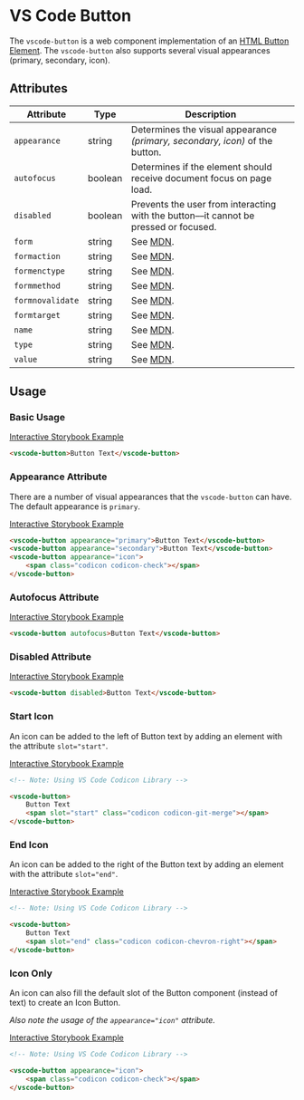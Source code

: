 # VS Code Button

The `vscode-button` is a web component implementation of an [HTML Button Element](https://developer.mozilla.org/en-US/docs/Web/HTML/Element/button). The `vscode-button` also supports several visual appearances (primary, secondary, icon).

## Attributes

| Attribute        | Type    | Description                                                                             |
| ---------------- | ------- | --------------------------------------------------------------------------------------- |
| `appearance`     | string  | Determines the visual appearance _(primary, secondary, icon)_ of the button.            |
| `autofocus`      | boolean | Determines if the element should receive document focus on page load.                   |
| `disabled`       | boolean | Prevents the user from interacting with the button––it cannot be pressed or focused.    |
| `form`           | string  | See [MDN](https://developer.mozilla.org/en-US/docs/Web/HTML/Element/button#attributes). |
| `formaction`     | string  | See [MDN](https://developer.mozilla.org/en-US/docs/Web/HTML/Element/button#attributes). |
| `formenctype`    | string  | See [MDN](https://developer.mozilla.org/en-US/docs/Web/HTML/Element/button#attributes). |
| `formmethod`     | string  | See [MDN](https://developer.mozilla.org/en-US/docs/Web/HTML/Element/button#attributes). |
| `formnovalidate` | string  | See [MDN](https://developer.mozilla.org/en-US/docs/Web/HTML/Element/button#attributes). |
| `formtarget`     | string  | See [MDN](https://developer.mozilla.org/en-US/docs/Web/HTML/Element/button#attributes). |
| `name`           | string  | See [MDN](https://developer.mozilla.org/en-US/docs/Web/HTML/Element/button#attributes). |
| `type`           | string  | See [MDN](https://developer.mozilla.org/en-US/docs/Web/HTML/Element/button#attributes). |
| `value`          | string  | See [MDN](https://developer.mozilla.org/en-US/docs/Web/HTML/Element/button#attributes). |

## Usage

### Basic Usage

[Interactive Storybook Example](https://microsoft.github.io/vscode-webview-toolkit/?path=/story/library-button--default)

```html
<vscode-button>Button Text</vscode-button>
```

### Appearance Attribute

There are a number of visual appearances that the `vscode-button` can have. The default appearance is `primary`.

[Interactive Storybook Example](https://microsoft.github.io/vscode-webview-toolkit/?path=/story/library-button--default)

```html
<vscode-button appearance="primary">Button Text</vscode-button>
<vscode-button appearance="secondary">Button Text</vscode-button>
<vscode-button appearance="icon">
	<span class="codicon codicon-check"></span>
</vscode-button>
```

### Autofocus Attribute

[Interactive Storybook Example](https://microsoft.github.io/vscode-webview-toolkit/?path=/story/library-button--with-autofocus)

```html
<vscode-button autofocus>Button Text</vscode-button>
```

### Disabled Attribute

[Interactive Storybook Example](https://microsoft.github.io/vscode-webview-toolkit/?path=/story/library-button--with-disabled)

```html
<vscode-button disabled>Button Text</vscode-button>
```

### Start Icon

An icon can be added to the left of Button text by adding an element with the attribute `slot="start"`.

[Interactive Storybook Example](https://microsoft.github.io/vscode-webview-toolkit/?path=/story/library-button--with-start-icon)

```html
<!-- Note: Using VS Code Codicon Library -->

<vscode-button>
	Button Text
	<span slot="start" class="codicon codicon-git-merge"></span>
</vscode-button>
```

### End Icon

An icon can be added to the right of the Button text by adding an element with the attribute `slot="end"`.

[Interactive Storybook Example](https://microsoft.github.io/vscode-webview-toolkit/?path=/story/library-button--with-end-icon)

```html
<!-- Note: Using VS Code Codicon Library -->

<vscode-button>
	Button Text
	<span slot="end" class="codicon codicon-chevron-right"></span>
</vscode-button>
```

### Icon Only

An icon can also fill the default slot of the Button component (instead of text) to create an Icon Button.

_Also note the usage of the `appearance="icon"` attribute._

[Interactive Storybook Example](https://microsoft.github.io/vscode-webview-toolkit/?path=/story/library-button--with-icon-only)

```html
<!-- Note: Using VS Code Codicon Library -->

<vscode-button appearance="icon">
	<span class="codicon codicon-check"></span>
</vscode-button>
```
